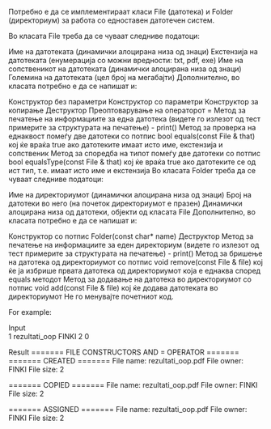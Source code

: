 Потребно е да се имплементираат класи File (датотека) и Folder (директориум) за работа со едноставен датотечен систем.

Во класата File треба да се чуваат следниве податоци:

Име на датотеката (динамички алоцирана низа од знаци)
Екстензија на датотеката (енумерација со можни вредности: txt, pdf, exe)
Име на сопственикот на датотеката (динамички алоцирана низа од знаци)
Големина на датотеката (цел број на мегабајти)
Дополнително, во класата потребно е да се напишат и:

Конструктор без параметри
Конструктор со параметри
Конструктор за копирање
Деструктор
Преоптоварување на операторот =
Метод за печатење на информациите за една датотека (видете го излезот од тест примерите за структурата на печатење) - print()
Метод за проверка на еднаквост помеѓу две датотеки со потпис bool equals(const File & that) кој ќе враќа true ако датотеките имаат исто име, екстензија и сопственик
Метод за споредба на типот помеѓу две датотеки со потпис bool equalsType(const File & that) кој ќе враќа true ако датотеките се од ист тип, т.е. имаат исто име и екстензија
Во класата Folder треба да се чуваат следниве податоци:

Име на директориумот (динамички алоцирана низа од знаци)
Број на датотеки во него (на почеток директориумот е празен)
Динамички алоцирана низа од датотеки, објекти од класата File
Дополнително, во класата потребно е да се напишат и:

Конструктор со потпис Folder(const char* name)
Деструктор
Метод за печатење на информациите за еден директориум (видете го излезот од тест примерите за структурата на печатење) - print()
Метод за бришење на датотека од директориумот со потпис void remove(const File & file) кој ќе ја избрише првата датотека од директориумот која е еднаква според equals методот
Метод за додавање на датотека во директориумот со потпис void add(const File & file) кој ќе додава датотеката во директориумот
Не го менувајте почетниот код.

For example:

Input	
1
rezultati_oop
FINKI
2
0

Result
======= FILE CONSTRUCTORS AND = OPERATOR =======
======= CREATED =======
File name: rezultati_oop.pdf
File owner: FINKI
File size: 2

======= COPIED =======
File name: rezultati_oop.pdf
File owner: FINKI
File size: 2

======= ASSIGNED =======
File name: rezultati_oop.pdf
File owner: FINKI
File size: 2